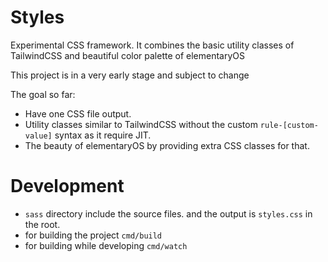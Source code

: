 # Styles

Experimental CSS framework. It combines the basic utility classes of TailwindCSS and beautiful color palette of elementaryOS

This project is in a very early stage and subject to change

The goal so far:

- Have one CSS file output.
- Utility classes similar to TailwindCSS without the custom `rule-[custom-value]` syntax as it require JIT.
- The beauty of elementaryOS by providing extra CSS classes for that.

# Development

- `sass` directory include the source files. and the output is `styles.css` in the root.
- for building the project `cmd/build`
- for building while developing `cmd/watch`
